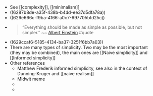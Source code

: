 - See [[complexity]], [[minimalism]]
- ((6287b8de-a35f-438b-b4dd-ee37d5dfa78a))
- ((626e666c-f9ba-4166-a0c7-697705bfd25c))
- > “Everything should be made as simple as possible, but not simpler.” ~~ [Albert Einstein](https://quoteinvestigator.com/2011/05/13/einstein-simple/) #quote
- ((629ccaf6-5185-4134-ba37-3251f6bb7a03))
- There are many types of simplicity. Two may be the most important (they may be combined), the main ones are [[Naive simplicity]] and [[Informed simplicity]]
- Other references
	- Matthew Frederik informed simplicity, see also in the context of Dunning-Kruger and [[naive realism]]
	- Midwit meme
	-
	-